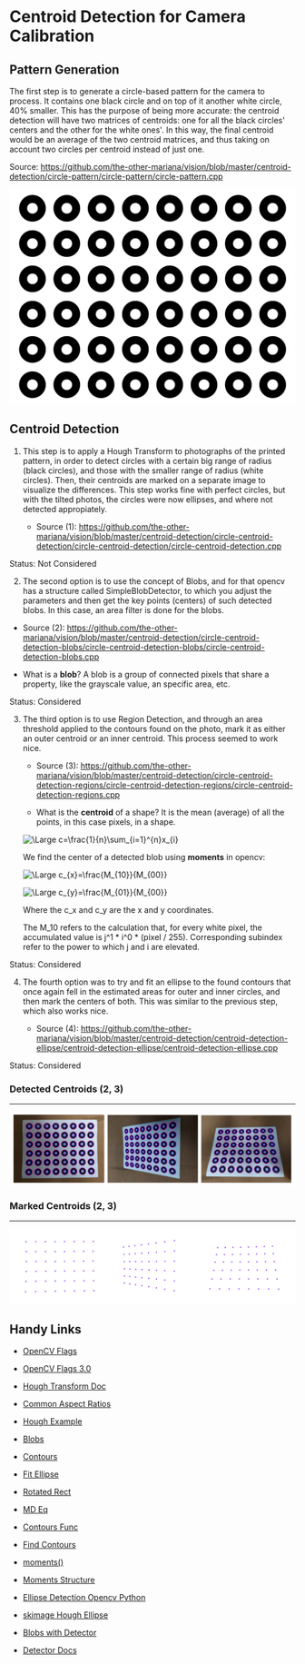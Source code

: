 # Centroid Detection for Camera Calibration

## Pattern Generation

The first step is to generate a circle-based pattern for the camera to process. It contains one black circle and on top of it another white circle, 40% smaller. This has the purpose of being more accurate: the centroid detection will have two matrices of centroids: one for all the black circles' centers and the other for the white ones'. In this way, the final centroid would be an average of the two centroid matrices, and thus taking on account two circles per centroid instead of just one.

Source: https://github.com/the-other-mariana/vision/blob/master/centroid-detection/circle-pattern/circle-pattern/circle-pattern.cpp

![img](https://github.com/the-other-mariana/vision/blob/master/centroid-detection/circle-pattern/test.png)

## Centroid Detection

1. This step is to apply a Hough Transform to photographs of the printed pattern, in order to detect circles with a certain big range of radius (black circles), and those with the smaller range of radius (white circles). Then, their centroids are marked on a separate image to visualize the differences. This step works fine with perfect circles, but with the tilted photos, the circles were now ellipses, and where not detected appropiately.

    - Source (1): https://github.com/the-other-mariana/vision/blob/master/centroid-detection/circle-centroid-detection/circle-centroid-detection/circle-centroid-detection.cpp

Status: Not Considered

2. The second option is to use the concept of Blobs, and for that opencv has a structure called SimpleBlobDetector, to which you adjust the parameters and then get the key points (centers) of such detected blobs. In this case, an area filter is done for the blobs.

- Source (2): https://github.com/the-other-mariana/vision/blob/master/centroid-detection/circle-centroid-detection-blobs/circle-centroid-detection-blobs/circle-centroid-detection-blobs.cpp

- What is a **blob**? A blob is a group of connected pixels that share a property, like the grayscale value, an specific area, etc.

Status: Considered

3. The third option is to use Region Detection, and through an area threshold applied to the contours found on the photo, mark it as either an outer centroid or an inner centroid. This process seemed to work nice.

    - Source (3): https://github.com/the-other-mariana/vision/blob/master/centroid-detection/circle-centroid-detection-regions/circle-centroid-detection-regions/circle-centroid-detection-regions.cpp

    - What is the **centroid** of a shape? It is the mean (average) of all the points, in this case pixels, in a shape.

    ![\Large c=\frac{1}{n}\sum_{i=1}^{n}x_{i}](https://latex.codecogs.com/svg.latex?\Large&space;c=\frac{1}{n}\sum_{i=1}^{n}x_{i})

    We find the center of a detected blob using **moments** in opencv:

    ![\Large c_{x}=\frac{M_{10}}{M_{00}}](https://latex.codecogs.com/svg.latex?\Large&space;c_{x}=\frac{M_{10}}{M_{00}})

    ![\Large c_{y}=\frac{M_{01}}{M_{00}}](https://latex.codecogs.com/svg.latex?\Large&space;c_{y}=\frac{M_{01}}{M_{00}})

    Where the c_x and c_y are the x and y coordinates.

    The M_10 refers to the calculation that, for every white pixel, the accumulated value is j^1 * i^0 * (pixel / 255). Corresponding subindex refer to the power to which j and i are elevated.

Status: Considered

4. The fourth option was to try and fit an ellipse to the found contours that once again fell in the estimated areas for outer and inner circles, and then mark the centers of both. This was similar to the previous step, which also works nice.

    - Source (4): https://github.com/the-other-mariana/vision/blob/master/centroid-detection/centroid-detection-ellipse/centroid-detection-ellipse/centroid-detection-ellipse.cpp

Status: Considered

### Detected Centroids (2, 3)
----

![img](https://github.com/the-other-mariana/vision/blob/master/centroid-detection/patterns.png?raw=true)

### Marked Centroids (2, 3)
----

![img](https://github.com/the-other-mariana/vision/blob/master/centroid-detection/detections.png?raw=true)

## Handy Links

- [OpenCV Flags](https://stackoverflow.com/questions/22547416/open-cv-flags-dont-work)

- [OpenCV Flags 3.0](https://stackoverflow.com/questions/10344246/how-can-i-convert-a-cvmat-to-a-gray-scale-in-opencv)

- [Hough Transform Doc](https://docs.opencv.org/4.5.1/dd/d1a/group__imgproc__feature.html#ga47849c3be0d0406ad3ca45db65a25d2d)

- [Common Aspect Ratios](https://en.wikipedia.org/wiki/List_of_common_resolutions)

- [Hough Example](https://stackoverflow.com/questions/39630077/using-opencv-and-hough-transform-circle-to-detect-circles-subscript-error)

- [Blobs](https://learnopencv.com/find-center-of-blob-centroid-using-opencv-cpp-python/)

- [Contours](https://stackoverflow.com/questions/10262600/how-to-detect-region-of-large-of-white-pixels-using-opencv)

- [Fit Ellipse](https://stackoverflow.com/questions/28835644/ambiguity-in-ellipse-detection-in-opencv-c)

- [Rotated Rect](https://vovkos.github.io/doxyrest-showcase/opencv/sphinx_rtd_theme/class_cv_RotatedRect.html)

- [MD Eq](https://www.codecogs.com/latex/eqneditor.php)

- [Contours Func](https://docs.opencv.org/4.5.3/dd/d49/tutorial_py_contour_features.html)

- [Find Contours](https://docs.opencv.org/3.4.15/d3/dc0/group__imgproc__shape.html#ga17ed9f5d79ae97bd4c7cf18403e1689a)

- [moments()](https://docs.opencv.org/4.5.3/d3/dc0/group__imgproc__shape.html#ga556a180f43cab22649c23ada36a8a139)

- [Moments Structure](https://docs.opencv.org/4.5.3/d8/d23/classcv_1_1Moments.html#a8b1b4917d1123abc3a3c16b007a7319b)

- [Ellipse Detection Opencv Python](https://stackoverflow.com/questions/42206042/ellipse-detection-in-opencv-python)

- [skimage Hough Ellipse](https://www.kite.com/python/docs/skimage.transform.hough_ellipse)

- [Blobs with Detector](https://learnopencv.com/blob-detection-using-opencv-python-c/)

- [Detector Docs](https://docs.opencv.org/4.5.3/d0/d7a/classcv_1_1SimpleBlobDetector.html)